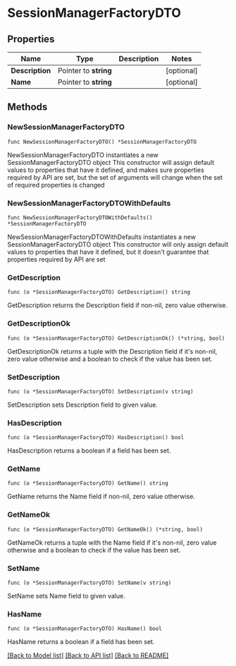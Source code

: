 # SessionManagerFactoryDTO

## Properties

Name | Type | Description | Notes
------------ | ------------- | ------------- | -------------
**Description** | Pointer to **string** |  | [optional] 
**Name** | Pointer to **string** |  | [optional] 

## Methods

### NewSessionManagerFactoryDTO

`func NewSessionManagerFactoryDTO() *SessionManagerFactoryDTO`

NewSessionManagerFactoryDTO instantiates a new SessionManagerFactoryDTO object
This constructor will assign default values to properties that have it defined,
and makes sure properties required by API are set, but the set of arguments
will change when the set of required properties is changed

### NewSessionManagerFactoryDTOWithDefaults

`func NewSessionManagerFactoryDTOWithDefaults() *SessionManagerFactoryDTO`

NewSessionManagerFactoryDTOWithDefaults instantiates a new SessionManagerFactoryDTO object
This constructor will only assign default values to properties that have it defined,
but it doesn't guarantee that properties required by API are set

### GetDescription

`func (o *SessionManagerFactoryDTO) GetDescription() string`

GetDescription returns the Description field if non-nil, zero value otherwise.

### GetDescriptionOk

`func (o *SessionManagerFactoryDTO) GetDescriptionOk() (*string, bool)`

GetDescriptionOk returns a tuple with the Description field if it's non-nil, zero value otherwise
and a boolean to check if the value has been set.

### SetDescription

`func (o *SessionManagerFactoryDTO) SetDescription(v string)`

SetDescription sets Description field to given value.

### HasDescription

`func (o *SessionManagerFactoryDTO) HasDescription() bool`

HasDescription returns a boolean if a field has been set.

### GetName

`func (o *SessionManagerFactoryDTO) GetName() string`

GetName returns the Name field if non-nil, zero value otherwise.

### GetNameOk

`func (o *SessionManagerFactoryDTO) GetNameOk() (*string, bool)`

GetNameOk returns a tuple with the Name field if it's non-nil, zero value otherwise
and a boolean to check if the value has been set.

### SetName

`func (o *SessionManagerFactoryDTO) SetName(v string)`

SetName sets Name field to given value.

### HasName

`func (o *SessionManagerFactoryDTO) HasName() bool`

HasName returns a boolean if a field has been set.


[[Back to Model list]](../README.md#documentation-for-models) [[Back to API list]](../README.md#documentation-for-api-endpoints) [[Back to README]](../README.md)


